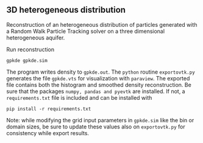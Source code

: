 ## 3D heterogeneous distribution
Reconstruction of an heterogeneous distribution of particles generated with a Random Walk Particle Tracking solver on a three dimensional heterogeneous aquifer.
 
Run reconstruction
```
gpkde gpkde.sim
```

The program writes density to `gpkde.out`. The `python` routine `exportovtk.py` generates the file `gpkde.vts` for visualization with `paraview`. The exported file contains both the histogram and smoothed density reconstruction. Be sure that the packages `numpy, pandas and pyevtk` are installed. If not, a `requirements.txt` file is included and can be installed with

```
pip install -r requirements.txt
```

Note: while modifying the grid input parameters in `gpkde.sim` like the bin or domain sizes, be sure to update these values also on `exportovtk.py` for consistency while export results.
